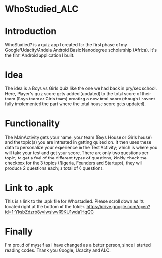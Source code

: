 # WhoStudied_ALC

# Introduction
WhoStudied? is a quiz app I created for the first phase of my Google/Udacity/Andela Android Basic Nanodegree scholarship (Africa). It's the first Android application I built.

# Idea
The idea is a Boys vs Girls Quiz like the one we had back in pry/sec school. Here, Player's quiz score gets added (updated) to the total score of their team (Boys team or Girls team) creating a new total score (though i havent fully implemented the part where the total house score gets updated).

# Functionality
The MainActivity gets your name, your team (Boys House or Girls house) and the topic(s) you are intrested in getting quized on.
It then uses these data to personalize your experience in the Test Activity; which is where you will take your test and get your score. There are only two questions per topic; to get a feel of the different types of questions, kinldy check the checkbox for the 3 topics (Nigeria, Founders and Startups), they will produce 2 questions each; a total of 6 questions.

# Link to .apk
This is a link to the .apk file for Whostudied. Please scroll down as its located right at the bottom of the folder. https://drive.google.com/open?id=1-YksbZdzrb8vvIwsiwvR9KU1wda1HqQC

# Finally 
I'm proud of myself as i have changed as a better person, since i started reading codes. Thank you Google, Udacity and ALC.
